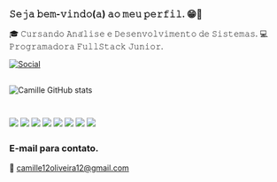   ### 𝚂𝚎𝚓𝚊 𝚋𝚎𝚖-𝚟𝚒𝚗𝚍𝚘(𝚊) 𝚊𝚘 𝚖𝚎𝚞 𝚙𝚎𝚛𝚏𝚒𝚕. 😁🤝 ###
 🎓 𝙲𝚞𝚛𝚜𝚊𝚗𝚍𝚘 𝙰𝚗𝚊́𝚕𝚒𝚜𝚎 𝚎 𝙳𝚎𝚜𝚎𝚗𝚟𝚘𝚕𝚟𝚒𝚖𝚎𝚗𝚝𝚘 𝚍𝚎 𝚂𝚒𝚜𝚝𝚎𝚖𝚊𝚜.
 💻 𝙿𝚛𝚘𝚐𝚛𝚊𝚖𝚊𝚍𝚘𝚛𝚊 𝙵𝚞𝚕𝚕𝚂𝚝𝚊𝚌𝚔 𝙹𝚞𝚗𝚒𝚘𝚛.

[![Social](https://img.shields.io/badge/LinkedIn-0077B5?style=for-the-badge&logo=linkedin&logoColor=white)
](https://www.linkedin.com/in/camille-santos-oliveira-93065021b/)

##

![Camille GitHub stats](https://github-readme-stats.vercel.app/api?username=camillesantosoliv&show_icons=true&theme=cobalt)

###
<div display="display: inline_block"><br/>
<img align="center" alt"camillehtml" src="https://img.shields.io/badge/HTML-239120?style=for-the-badge&logo=html&logoColor=white"/>
<img align="center" alt"camillecss" src="https://img.shields.io/badge/CSS-239120?&style=for-the-badge&logo=css&logoColor=white"/>
<img align="center" alt"camilleC" src="https://img.shields.io/badge/json-white?&style=for-the-badge&logo=&logoColor=ffffff"/>
<img align="center" alt"camillePython" src="https://img.shields.io/badge/JavaScript-323330?style=for-the-badge&logo=javascript&logoColor=F7DF1E"/>
<img align="center" alt"camillejava" src="https://img.shields.io/badge/Java-ED8B00?style=for-the-badge&logo=openjdk&logoColor=white"/>
<img align="center" alt"camillesql" src="https://img.shields.io/badge/MySQL-00000F?style=for-the-badge&logo=mysql&logoColor=white"/> 
<img align="center" alt"camillesql" src="https://img.shields.io/badge/Csharp-dc6edf?&style=for-the-badge&logo=csharp&logoColor=white"/> 
<img align="center" alt"camillesql" src="https://img.shields.io/badge/sqlserver-white?&style=for-the-badge&logo=sqlserver&logoColor=ffffff"/> 
</div>

##

### E-mail para contato.
 📲 camille12oliveira12@gmail.com 
